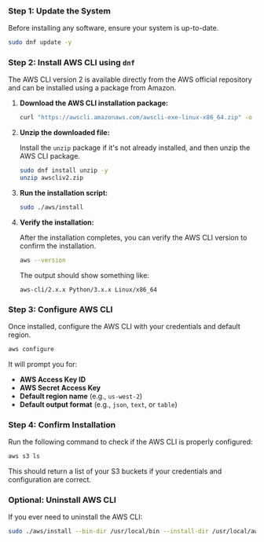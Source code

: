 ### Step 1: Update the System
Before installing any software, ensure your system is up-to-date.

```bash
sudo dnf update -y
```

### Step 2: Install AWS CLI using `dnf`

The AWS CLI version 2 is available directly from the AWS official repository and can be installed using a package from Amazon.

1. **Download the AWS CLI installation package:**

   ```bash
   curl "https://awscli.amazonaws.com/awscli-exe-linux-x86_64.zip" -o "awscliv2.zip"
   ```

2. **Unzip the downloaded file:**

   Install the `unzip` package if it's not already installed, and then unzip the AWS CLI package.

   ```bash
   sudo dnf install unzip -y
   unzip awscliv2.zip
   ```

3. **Run the installation script:**

   ```bash
   sudo ./aws/install
   ```

4. **Verify the installation:**

   After the installation completes, you can verify the AWS CLI version to confirm the installation.

   ```bash
   aws --version
   ```

   The output should show something like:
   ```
   aws-cli/2.x.x Python/3.x.x Linux/x86_64
   ```

### Step 3: Configure AWS CLI

Once installed, configure the AWS CLI with your credentials and default region.

```bash
aws configure
```

It will prompt you for:

- **AWS Access Key ID**
- **AWS Secret Access Key**
- **Default region name** (e.g., `us-west-2`)
- **Default output format** (e.g., `json`, `text`, or `table`)

### Step 4: Confirm Installation

Run the following command to check if the AWS CLI is properly configured:

```bash
aws s3 ls
```

This should return a list of your S3 buckets if your credentials and configuration are correct.

### Optional: Uninstall AWS CLI

If you ever need to uninstall the AWS CLI:

```bash
sudo ./aws/install --bin-dir /usr/local/bin --install-dir /usr/local/aws-cli --update
```

